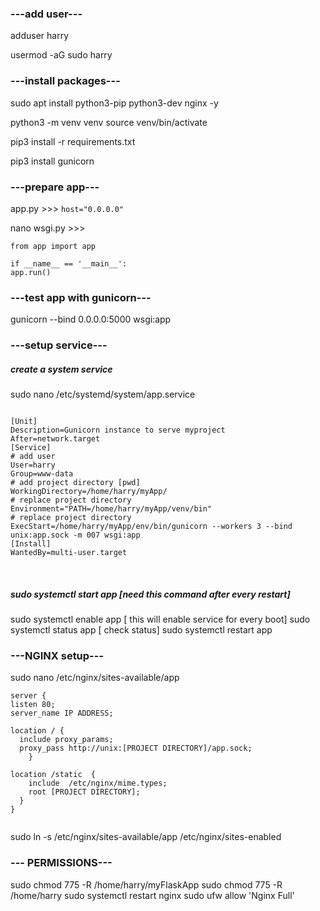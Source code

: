 
### ---add user---

adduser harry

usermod -aG sudo harry


### ---install packages---
sudo apt install python3-pip python3-dev nginx -y

python3 -m venv venv
source venv/bin/activate

pip3 install -r requirements.txt

pip3 install gunicorn

### ---prepare app---

app.py >>> ```host="0.0.0.0"```

nano wsgi.py >>>
```
from app import app

if __name__ == '__main__':
app.run()
```
### ---test app with gunicorn---
gunicorn --bind 0.0.0.0:5000 wsgi:app

### ---setup service---
##### create a system service
sudo nano /etc/systemd/system/app.service

```

[Unit]
Description=Gunicorn instance to serve myproject
After=network.target
[Service]
# add user
User=harry
Group=www-data
# add project directory [pwd]
WorkingDirectory=/home/harry/myApp/
# replace project directory
Environment="PATH=/home/harry/myApp/venv/bin"
# replace project directory
ExecStart=/home/harry/myApp/env/bin/gunicorn --workers 3 --bind unix:app.sock -m 007 wsgi:app
[Install]
WantedBy=multi-user.target

```
<br>

##### sudo systemctl start app [need this command after every restart] <br>
sudo systemctl enable app   [ this will enable service for every boot]
sudo systemctl status app   [ check status]
sudo systemctl restart app


### ---NGINX setup---

sudo nano /etc/nginx/sites-available/app


```
server {
listen 80;
server_name IP ADDRESS;

location / {
  include proxy_params;
  proxy_pass http://unix:[PROJECT DIRECTORY]/app.sock;
    }

location /static  {
    include  /etc/nginx/mime.types;
    root [PROJECT DIRECTORY];
  }
}


```

sudo ln -s /etc/nginx/sites-available/app /etc/nginx/sites-enabled

### --- PERMISSIONS---
sudo chmod 775 -R /home/harry/myFlaskApp
sudo chmod 775 -R /home/harry
sudo systemctl restart nginx
sudo ufw allow 'Nginx Full'

